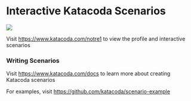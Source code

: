 # Interactive Katacoda Scenarios

[![](http://shields.katacoda.com/katacoda/notre1/count.svg)](https://www.katacoda.com/notre1 "Get your profile on Katacoda.com")

Visit https://www.katacoda.com/notre1 to view the profile and interactive scenarios

### Writing Scenarios
Visit https://www.katacoda.com/docs to learn more about creating Katacoda scenarios

For examples, visit https://github.com/katacoda/scenario-example
